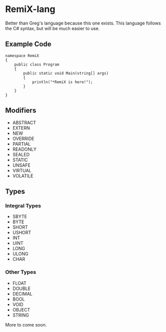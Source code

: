 # RemiX-lang
Better than Greg's language because this one exists.
This language follows the C# syntax, but will be much easier to use.
## Example Code
```
namespace RemiX
{
    public class Program
    {
        public static void Main(string[] args)
        {
            println("*RemiX is here!");
        }
    }
}
```
## Modifiers
- ABSTRACT
- EXTERN
- NEW
- OVERRIDE
- PARTIAL
- READONLY
- SEALED
- STATIC
- UNSAFE
- VIRTUAL
- VOLATILE
## Types
### Integral Types
- SBYTE
- BYTE 
- SHORT 
- USHORT 
- INT 
- UINT 
- LONG 
- ULONG 
- CHAR
### Other Types
- FLOAT 
- DOUBLE 
- DECIMAL 
- BOOL 
- VOID 
- OBJECT 
- STRING 



More to come soon.

